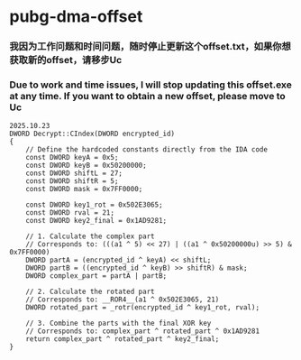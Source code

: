 # pubg-dma-offset
###  我因为工作问题和时间问题，随时停止更新这个offset.txt，如果你想获取新的offset，请移步Uc

### Due to work and time issues, I will stop updating this offset.exe at any time. If you want to obtain a new offset, please move to Uc

```
2025.10.23
DWORD Decrypt::CIndex(DWORD encrypted_id)
{
    // Define the hardcoded constants directly from the IDA code
    const DWORD keyA = 0x5;
    const DWORD keyB = 0x50200000;
    const DWORD shiftL = 27;
    const DWORD shiftR = 5;
    const DWORD mask = 0x7FF0000;

    const DWORD key1_rot = 0x502E3065;
    const DWORD rval = 21;
    const DWORD key2_final = 0x1AD9281;

    // 1. Calculate the complex part
    // Corresponds to: (((a1 ^ 5) << 27) | ((a1 ^ 0x50200000u) >> 5) & 0x7FF0000)
    DWORD partA = (encrypted_id ^ keyA) << shiftL;
    DWORD partB = ((encrypted_id ^ keyB) >> shiftR) & mask;
    DWORD complex_part = partA | partB;

    // 2. Calculate the rotated part
    // Corresponds to: __ROR4__(a1 ^ 0x502E3065, 21)
    DWORD rotated_part = _rotr(encrypted_id ^ key1_rot, rval);

    // 3. Combine the parts with the final XOR key
    // Corresponds to: complex_part ^ rotated_part ^ 0x1AD9281
    return complex_part ^ rotated_part ^ key2_final;
}
```

